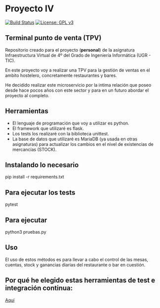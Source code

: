 # Proyecto IV
[![Build Status](https://travis-ci.org/joseviro/ProyectoTPV.svg?branch=master)](https://travis-ci.org/joseviro/ProyectoTPV)
[![License: GPL v3](https://img.shields.io/badge/License-GPL%20v3-blue.svg)](https://www.gnu.org/licenses/gpl-3.0)

## Terminal punto de venta (TPV)
Repositorio creado para el proyecto (**personal**) de la asignatura Infraestructura Virtual de 4º del Grado de Ingeniería Informática (UGR - TIC).

En este proyecto voy a realizar una TPV para la gestión de ventas en el ambito hostelero, concretamente restaurantes y bares.

He decidido realizar este microservicio por la intima relación que poseo desde hace pocos años con este sector y para en un futuro abordar el proyecto al completo.

## Herramientas

- El lenguaje de programación que voy a utilizar es python.
- El framework que utilizaré es flask.
- Los tests los realizaré con la biblioteca unittest.
- La base de datos que utilizaré es MariaDB (ya usada en otras asignaturas) para actualizar los cambios en el nivel de existencias de mercancías (STOCK).

## Instalando lo necesario
pip install -r requirements.txt

## Para ejecutar los tests
pytest

## Para ejecutar
python3 pruebas.py

## Uso
El uso de estos métodos es para llevar a cabo el control de las mesas, cuentas, stock y ganancias diarias del restaurante o bar en cuestión. 

## Por qué he elegido estas herramientas de test e integración continua:
[Aquí](https://joseviro.github.io/ProyectoTPV/docs/explicacionElecciones)
